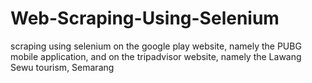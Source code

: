 # Web-Scraping-Using-Selenium
scraping using selenium on the google play website, namely the PUBG mobile application, and on the tripadvisor website, namely the Lawang Sewu tourism, Semarang
